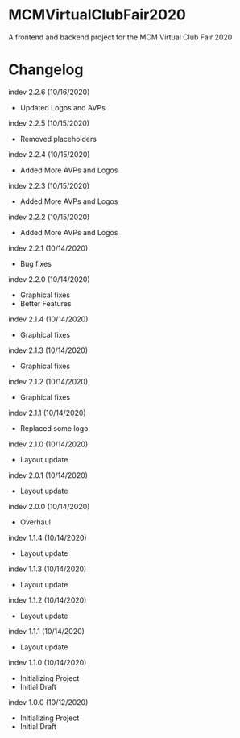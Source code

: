 # MCMVirtualClubFair2020
A frontend and backend project for the MCM Virtual Club Fair 2020

# Changelog
indev 2.2.6 (10/16/2020)
- Updated Logos and AVPs

indev 2.2.5 (10/15/2020)
- Removed placeholders

indev 2.2.4 (10/15/2020)
- Added More AVPs and Logos

indev 2.2.3 (10/15/2020)
- Added More AVPs and Logos

indev 2.2.2 (10/15/2020)
- Added More AVPs and Logos

indev 2.2.1 (10/14/2020)
- Bug fixes 

indev 2.2.0 (10/14/2020)
- Graphical fixes
- Better Features

indev 2.1.4 (10/14/2020)
- Graphical fixes

indev 2.1.3 (10/14/2020)
- Graphical fixes

indev 2.1.2 (10/14/2020)
- Graphical fixes

indev 2.1.1 (10/14/2020)
- Replaced some logo

indev 2.1.0 (10/14/2020)
- Layout update

indev 2.0.1 (10/14/2020)
- Layout update

indev 2.0.0 (10/14/2020)
- Overhaul

indev 1.1.4 (10/14/2020)
- Layout update

indev 1.1.3 (10/14/2020)
- Layout update

indev 1.1.2 (10/14/2020)
- Layout update

indev 1.1.1 (10/14/2020)
- Layout update

indev 1.1.0 (10/14/2020)
- Initializing Project
- Initial Draft

indev 1.0.0 (10/12/2020)
- Initializing Project
- Initial Draft
